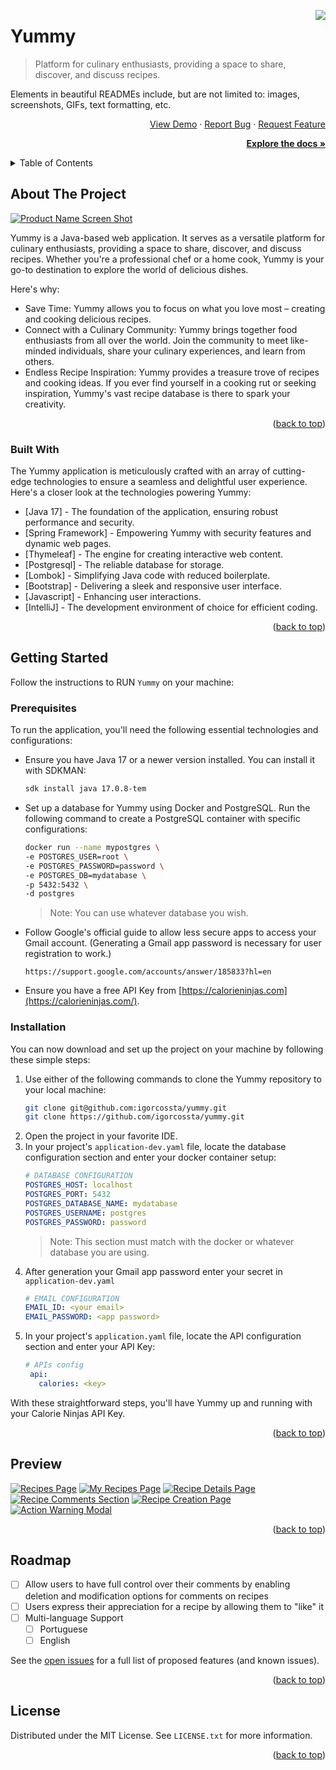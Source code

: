 <a id="readme-top" name="readme-top"></a>



<!-- PROJECT LOGO -->
<img src="https://i.imgur.com/7wlnLSi.png" align="right" />

# Yummy

> Platform for culinary enthusiasts, providing a space to share, discover, and discuss recipes.

Elements in beautiful READMEs include, but are not limited to: images, screenshots, GIFs, text formatting, etc.
<p align="right">
    <a href="https://example.com">View Demo</a>
    ·
    <a href="https://example.com">Report Bug</a>
    ·
    <a href="https://example.com">Request Feature</a>
</p>
<p align="right">
  <a href="#getting-started"><strong>Explore the docs »</strong></a>
</p>



<!-- TABLE OF CONTENTS -->
<details>
  <summary>Table of Contents</summary>
  <ol>
    <li>
      <a href="#about-the-project">About The Project</a>
      <ul>
        <li><a href="#built-with">Built With</a></li>
      </ul>
    </li>
    <li>
      <a href="#getting-started">Getting Started</a>
      <ul>
        <li><a href="#prerequisites">Prerequisites</a></li>
        <li><a href="#installation">Installation</a></li>
      </ul>
    </li>
    <li><a href="#preview">Preview</a></li>
    <li><a href="#roadmap">Roadmap</a></li>
    <li><a href="#license">License</a></li>
  </ol>
</details>



<!-- ABOUT THE PROJECT -->

## About The Project

[![Product Name Screen Shot][product-screenshot]](https://github.com/igorcossta/yummy)

Yummy is a Java-based web application. It serves as a versatile platform for culinary enthusiasts, providing a space to
share, discover, and discuss recipes. Whether you're a professional chef or a home cook, Yummy is your go-to destination
to explore the world of delicious dishes.

Here's why:

* Save Time: Yummy allows you to focus on what you love most – creating and cooking delicious recipes.
* Connect with a Culinary Community: Yummy brings together food enthusiasts from all over the world. Join the community
  to meet like-minded individuals, share your culinary experiences, and learn from others.
* Endless Recipe Inspiration: Yummy provides a treasure trove of recipes and cooking ideas. If you ever find yourself in
  a cooking rut or seeking inspiration, Yummy's vast recipe database is there to spark your creativity.

<p align="right">(<a href="#readme-top">back to top</a>)</p>

### Built With

The Yummy application is meticulously crafted with an array of cutting-edge technologies to ensure a seamless and
delightful user experience. Here's a closer look at the technologies powering Yummy:

- [Java 17] - The foundation of the application, ensuring robust performance and security.
- [Spring Framework] - Empowering Yummy with security features and dynamic web pages.
- [Thymeleaf] - The engine for creating interactive web content.
- [Postgresql] - The reliable database for storage.
- [Lombok] - Simplifying Java code with reduced boilerplate.
- [Bootstrap] - Delivering a sleek and responsive user interface.
- [Javascript] - Enhancing user interactions.
- [IntelliJ] - The development environment of choice for efficient coding.

<p align="right">(<a href="#readme-top">back to top</a>)</p>



<!-- GETTING STARTED -->
## Getting Started

Follow the instructions to RUN `Yummy` on your machine:

### Prerequisites

To run the application, you'll need the following essential technologies and configurations:

* Ensure you have Java 17 or a newer version installed. You can install it with SDKMAN:
  ```sh
  sdk install java 17.0.8-tem
  ```

* Set up a database for Yummy using Docker and PostgreSQL. Run the following command to create a PostgreSQL container
  with specific configurations:
    ```sh
    docker run --name mypostgres \
    -e POSTGRES_USER=root \
    -e POSTGRES_PASSWORD=password \
    -e POSTGRES_DB=mydatabase \
    -p 5432:5432 \
    -d postgres
    ```
  > Note: You can use whatever database you wish.

* Follow Google's official guide to allow less secure apps to access your Gmail account. (Generating a Gmail app
  password is necessary for user registration to work.)
    ```http request
    https://support.google.com/accounts/answer/185833?hl=en
    ```

* Ensure you have a free API Key from [https://calorieninjas.com](https://calorieninjas.com/).

### Installation

You can now download and set up the project on your machine by following these simple steps:

1. Use either of the following commands to clone the Yummy repository to your local machine:
    ```sh
    git clone git@github.com:igorcossta/yummy.git
    git clone https://github.com/igorcossta/yummy.git
    ```
2. Open the project in your favorite IDE.
3. In your project's `application-dev.yaml` file, locate the database configuration section and enter your docker
   container setup:
     ```yaml
     # DATABASE CONFIGURATION
     POSTGRES_HOST: localhost
     POSTGRES_PORT: 5432
     POSTGRES_DATABASE_NAME: mydatabase
     POSTGRES_USERNAME: postgres
     POSTGRES_PASSWORD: password
     ```
   > Note: This section must match with the docker or whatever database you are using.
4. After generation your Gmail app password enter your secret in `application-dev.yaml`
    ```yaml
    # EMAIL CONFIGURATION
    EMAIL_ID: <your email>
    EMAIL_PASSWORD: <app password>
    ```
5. In your project's `application.yaml` file, locate the API configuration section and enter your API Key:
   ```yaml
   # APIs config
    api:
      calories: <key>
   ```

With these straightforward steps, you'll have Yummy up and running with your Calorie Ninjas API Key.

<p align="right">(<a href="#readme-top">back to top</a>)</p>




<!-- PREVIEW -->

## Preview

[![Recipes Page][recipes-page-screenshot]](https://github.com/igorcossta/yummy)
[![My Recipes Page][my-recipes-page-screenshot]](https://github.com/igorcossta/yummy)
[![Recipe Details Page][recipe-details-page-screenshot]](https://github.com/igorcossta/yummy)
[![Recipe Comments Section][recipe-comments-section-screenshot]](https://github.com/igorcossta/yummy)
[![Recipe Creation Page][recipe-creation-page-screenshot]](https://github.com/igorcossta/yummy)
[![Action Warning Modal][recipe-warning-modal-screenshot]](https://github.com/igorcossta/yummy)


<p align="right">(<a href="#readme-top">back to top</a>)</p>



<!-- ROADMAP -->

## Roadmap

- [ ] Allow users to have full control over their comments by enabling deletion and modification options for comments on
  recipes
- [ ] Users express their appreciation for a recipe by allowing them to "like" it
- [ ] Multi-language Support
    - [ ] Portuguese
    - [ ] English

See the [open issues](https://github.com/igorcossta/yummy/issues) for a full list of proposed features (and known
issues).

<p align="right">(<a href="#readme-top">back to top</a>)</p>



<!-- LICENSE -->
## License

Distributed under the MIT License. See `LICENSE.txt` for more information.

<p align="right">(<a href="#readme-top">back to top</a>)</p>

<br>

<!-- MARKDOWN LINKS & IMAGES -->

[product-screenshot]: https://i.imgur.com/caHCDxM.png

[recipes-page-screenshot]: https://i.imgur.com/GzWyv8J.png

[my-recipes-page-screenshot]: https://i.imgur.com/6G1Hntr.png

[recipe-details-page-screenshot]: https://i.imgur.com/xxbkWp2.png

[recipe-comments-section-screenshot]: https://i.imgur.com/oAFaYC8.png

[recipe-creation-page-screenshot]: https://i.imgur.com/gXfxUXK.png

[recipe-warning-modal-screenshot]: https://i.imgur.com/BZeXPbE.png